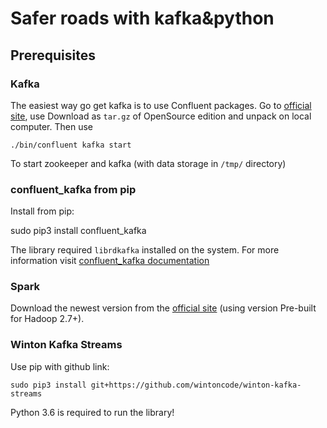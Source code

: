 # Safer roads with kafka&python

## Prerequisites

### Kafka

The easiest way go get kafka is to use Confluent packages. Go to [official site](https://www.confluent.io/download/), use Download as `tar.gz` of OpenSource edition and unpack on local computer. Then use

    ./bin/confluent kafka start

To start zookeeper and kafka (with data storage in `/tmp/` directory)

### confluent_kafka from pip

Install from pip:

   sudo pip3 install confluent_kafka

The library required `librdkafka` installed on the system. For more information visit [confluent_kafka documentation](https://github.com/confluentinc/confluent-kafka-python#prerequisites)

### Spark

Download the newest version from the [official site](https://spark.apache.org/downloads.html) (using version Pre-built for Hadoop 2.7+).

### Winton Kafka Streams

Use pip with github link:

    sudo pip3 install git+https://github.com/wintoncode/winton-kafka-streams

Python 3.6 is required to run the library!
